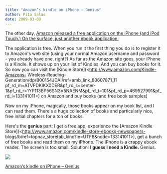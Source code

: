 ```yaml
---
title: "Amazon’s kindle on iPhone – Genius"
author: Pito Salas
date: 2009-03-09
---
```




The other day, [Amazon released a free application on the iPhone (and iPod
Touch.) On the surface, just another ebook application.
](<http://www.amazon.com/gp/feature.html/ref=amb_link_83811991_2?ie=UTF8&docId=1000301301&pf_rd_m=ATVPDKIKX0DER&pf_rd_s=right-1&pf_rd_r=1YP113BP56SN3V5NAENM&pf_rd_t=101&pf_rd_p=471118251&pf_rd_i=133141011>)

The application is free. When you run it the first thing you do is to register
it to Amazon's web site (using your normal Amazon username and password - you
already have one, right?)  As far as the Amazon site goes, your iPhone is a
Kindle. It shows up on your list of Kindles. And you can buy books for it. So
now you can visit the [Kindle Store](<http://www.amazon.com/Kindle-Amazons-
Wireless-Reading-
Generation/dp/B00154JDAI/ref=amb_link_83607871_1?pf_rd_m=ATVPDKIKX0DER&pf_rd_s=center-1&pf_rd_r=1YP113BP56SN3V5NAENM&pf_rd_t=101&pf_rd_p=469527991&pf_rd_i=133141011>)
on Amazon and buy books (and free book samples)

Now on my iPhone, magically, those books appear on my book list, and I can
read them. There's a huge collection of books and particularly nice, free
initial chapters for a ton of books.

Here's the **genius** part: I get a free app, experience the [Amazon Kindle
Store](<http://www.amazon.com/kindle-store-ebooks-newspapers-
blogs/b/ref=topnav_storetab_kinc?ie=UTF8&node=133141011>), get a bunch of free
books and read them on my iPhone. The iPhone is a crappy ebook reader. The
screen is too small: Solution: **I guess I need a Kindle.** Genius.

![](https://i0.wp.com/img.zemanta.com/pixy.gif?w=584)


[Amazon’s kindle on iPhone – Genius](None)
